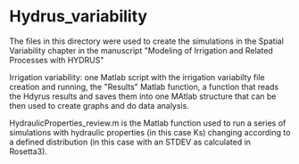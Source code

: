 # Hydrus_variability
The files in this directory were used to create the simulations in the Spatial Variability chapter in the manuscript "Modeling of Irrigation and Related Processes with HYDRUS"

Irrigation variability: one Matlab script with the irrigation variabilty file creation and running, the "Results" Matlab function, a function that reads the Hdyrus results and saves them into one MAtlab structure that can be then used to create graphs and do data analysis.

HydraulicProperties_review.m is the Matlab function used to run a series of simulations with hydraulic properties (in this case Ks) changing according to a defined distribution (in this case with an STDEV as calculated in Rosetta3).
